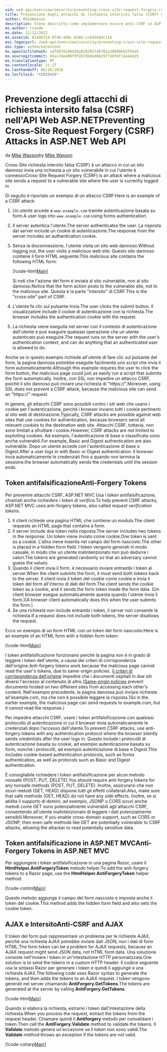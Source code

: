 ```yaml
---
uid: web-api/overview/security/preventing-cross-site-request-forgery-csrf-attacks
title: Prevenzione degli attacchi di richiesta intersito falsa (CSRF) nell'API Web ASP.NET | Microsoft Docs
author: MikeWasson
description: Viene descritto come implementare misure anti-CSRF in ASP.NET Web API e l'attacco di richiesta intersito falsa (CSRF).
ms.author: riande
ms.date: 12/12/2012
ms.assetid: 81d46f14-8f48-4d8c-830d-cc8d594dc11b
msc.legacyurl: /web-api/overview/security/preventing-cross-site-request-forgery-csrf-attacks
msc.type: authoredcontent
ms.openlocfilehash: cd7d978190d28a028285746781a380d9bb5f91d4
ms.sourcegitcommit: 45ac74e400f9f2b7dbded66297730f6f14a4eb25
ms.translationtype: MT
ms.contentlocale: it-IT
ms.lasthandoff: 08/16/2018
ms.locfileid: "41833429"
---
```

<a name="preventing-cross-site-request-forgery-csrf-attacks-in-aspnet-web-api"></a><span data-ttu-id="76e94-103">Prevenzione degli attacchi di richiesta intersito falsa (CSRF) nell'API Web ASP.NET</span><span class="sxs-lookup"><span data-stu-id="76e94-103">Preventing Cross-Site Request Forgery (CSRF) Attacks in ASP.NET Web API</span></span>
====================
<span data-ttu-id="76e94-104">da [Mike Wasson](https://github.com/MikeWasson)</span><span class="sxs-lookup"><span data-stu-id="76e94-104">by [Mike Wasson](https://github.com/MikeWasson)</span></span>

<span data-ttu-id="76e94-105">Cross-Site richiesta intersito falsa (CSRF) è un attacco in cui un sito dannoso invia una richiesta a un sito vulnerabile in cui l'utente è connesso</span><span class="sxs-lookup"><span data-stu-id="76e94-105">Cross-Site Request Forgery (CSRF) is an attack where a malicious site sends a request to a vulnerable site where the user is currently logged in</span></span>

<span data-ttu-id="76e94-106">Di seguito è riportato un esempio di un attacco CSRF:</span><span class="sxs-lookup"><span data-stu-id="76e94-106">Here is an example of a CSRF attack:</span></span>

1. <span data-ttu-id="76e94-107">Un utente accede a `www.example.com` tramite autenticazione basata su form.</span><span class="sxs-lookup"><span data-stu-id="76e94-107">A user logs into `www.example.com` using forms authentication.</span></span>
2. <span data-ttu-id="76e94-108">Il server autentica l'utente.</span><span class="sxs-lookup"><span data-stu-id="76e94-108">The server authenticates the user.</span></span> <span data-ttu-id="76e94-109">La risposta dal server include un cookie di autenticazione.</span><span class="sxs-lookup"><span data-stu-id="76e94-109">The response from the server includes an authentication cookie.</span></span>
3. <span data-ttu-id="76e94-110">Senza la disconnessione, l'utente visita un sito web dannoso.</span><span class="sxs-lookup"><span data-stu-id="76e94-110">Without logging out, the user visits a malicious web site.</span></span> <span data-ttu-id="76e94-111">Questo sito dannoso contiene il form HTML seguente:</span><span class="sxs-lookup"><span data-stu-id="76e94-111">This malicious site contains the following HTML form:</span></span> 

    [!code-html[Main](preventing-cross-site-request-forgery-csrf-attacks/samples/sample1.html)]

    <span data-ttu-id="76e94-112">Si noti che l'azione del form è inviata al sito vulnerabile, non al sito dannoso.</span><span class="sxs-lookup"><span data-stu-id="76e94-112">Notice that the form action posts to the vulnerable site, not to the malicious site.</span></span> <span data-ttu-id="76e94-113">Questa è la parte "intersito" di CSRF.</span><span class="sxs-lookup"><span data-stu-id="76e94-113">This is the "cross-site" part of CSRF.</span></span>
4. <span data-ttu-id="76e94-114">L'utente fa clic sul pulsante Invia.</span><span class="sxs-lookup"><span data-stu-id="76e94-114">The user clicks the submit button.</span></span> <span data-ttu-id="76e94-115">Il visualizzatore include il cookie di autenticazione con la richiesta.</span><span class="sxs-lookup"><span data-stu-id="76e94-115">The browser includes the authentication cookie with the request.</span></span>
5. <span data-ttu-id="76e94-116">La richiesta viene eseguita nel server con il contesto di autenticazione dell'utente e può eseguire qualsiasi operazione che un utente autenticato può eseguire.</span><span class="sxs-lookup"><span data-stu-id="76e94-116">The request runs on the server with the user's authentication context, and can do anything that an authenticated user is allowed to do.</span></span>

<span data-ttu-id="76e94-117">Anche se in questo esempio richiede all'utente di fare clic sul pulsante del form, la pagina dannosa potrebbe eseguite facilmente uno script che invia il form automaticamente.</span><span class="sxs-lookup"><span data-stu-id="76e94-117">Although this example requires the user to click the form button, the malicious page could just as easily run a script that submits the form automatically.</span></span> <span data-ttu-id="76e94-118">Inoltre, con SSL non impedire un attacco CSRF, poiché il sito dannoso può inviare una richiesta di "https://".</span><span class="sxs-lookup"><span data-stu-id="76e94-118">Moreover, using SSL does not prevent a CSRF attack, because the malicious site can send an "https://" request.</span></span>

<span data-ttu-id="76e94-119">In genere, gli attacchi CSRF sono possibili contro i siti web che usano i cookie per l'autenticazione, perché i browser inviano tutti i cookie pertinenti al sito web di destinazione.</span><span class="sxs-lookup"><span data-stu-id="76e94-119">Typically, CSRF attacks are possible against web sites that use cookies for authentication, because browsers send all relevant cookies to the destination web site.</span></span> <span data-ttu-id="76e94-120">Attacchi CSRF, tuttavia, non sono limitati a sfruttare i cookie.</span><span class="sxs-lookup"><span data-stu-id="76e94-120">However, CSRF attacks are not limited to exploiting cookies.</span></span> <span data-ttu-id="76e94-121">Ad esempio, l'autenticazione di base e classificata sono anche vulnerabili.</span><span class="sxs-lookup"><span data-stu-id="76e94-121">For example, Basic and Digest authentication are also vulnerable.</span></span> <span data-ttu-id="76e94-122">Dopo un utente accede con l'autenticazione di base o Digest.</span><span class="sxs-lookup"><span data-stu-id="76e94-122">After a user logs in with Basic or Digest authentication.</span></span> <span data-ttu-id="76e94-123">il browser invia automaticamente le credenziali fino a quando non termina la sessione.</span><span class="sxs-lookup"><span data-stu-id="76e94-123">the browser automatically sends the credentials until the session ends.</span></span>

## <a name="anti-forgery-tokens"></a><span data-ttu-id="76e94-124">Token antifalsificazione</span><span class="sxs-lookup"><span data-stu-id="76e94-124">Anti-Forgery Tokens</span></span>

<span data-ttu-id="76e94-125">Per prevenire attacchi CSRF, ASP.NET MVC Usa i token antifalsificazione, chiamati anche *richiedere i token di verifica*.</span><span class="sxs-lookup"><span data-stu-id="76e94-125">To help prevent CSRF attacks, ASP.NET MVC uses anti-forgery tokens, also called *request verification tokens*.</span></span>

1. <span data-ttu-id="76e94-126">Il client richiede una pagina HTML che contiene un modulo.</span><span class="sxs-lookup"><span data-stu-id="76e94-126">The client requests an HTML page that contains a form.</span></span>
2. <span data-ttu-id="76e94-127">Il server include due token nella risposta.</span><span class="sxs-lookup"><span data-stu-id="76e94-127">The server includes two tokens in the response.</span></span> <span data-ttu-id="76e94-128">Un token viene inviato come cookie.</span><span class="sxs-lookup"><span data-stu-id="76e94-128">One token is sent as a cookie.</span></span> <span data-ttu-id="76e94-129">L'altra viene inserita nel campo del form nascosto.</span><span class="sxs-lookup"><span data-stu-id="76e94-129">The other is placed in a hidden form field.</span></span> <span data-ttu-id="76e94-130">I token vengono generati in modo casuale, in modo che un utente malintenzionato non può dedurre i valori.</span><span class="sxs-lookup"><span data-stu-id="76e94-130">The tokens are generated randomly so that an adversary cannot guess the values.</span></span>
3. <span data-ttu-id="76e94-131">Quando il client invia il form, è necessario inviare entrambi i token al server.</span><span class="sxs-lookup"><span data-stu-id="76e94-131">When the client submits the form, it must send both tokens back to the server.</span></span> <span data-ttu-id="76e94-132">Il client invia il token del cookie come cookie e invia il token del form all'interno di dati del form.</span><span class="sxs-lookup"><span data-stu-id="76e94-132">The client sends the cookie token as a cookie, and it sends the form token inside the form data.</span></span> <span data-ttu-id="76e94-133">(Un client browser esegue automaticamente questa quando l'utente invia il form.)</span><span class="sxs-lookup"><span data-stu-id="76e94-133">(A browser client automatically does this when the user submits the form.)</span></span>
4. <span data-ttu-id="76e94-134">Se una richiesta non include entrambi i token, il server non consente la richiesta.</span><span class="sxs-lookup"><span data-stu-id="76e94-134">If a request does not include both tokens, the server disallows the request.</span></span>

<span data-ttu-id="76e94-135">Ecco un esempio di un form HTML con un token del form nascosto:</span><span class="sxs-lookup"><span data-stu-id="76e94-135">Here is an example of an HTML form with a hidden form token:</span></span>

[!code-html[Main](preventing-cross-site-request-forgery-csrf-attacks/samples/sample2.html)]

<span data-ttu-id="76e94-136">I token antifalsificazione funzionano perché la pagina non è in grado di leggere i token dell'utente, a causa dei criteri di corrispondenza dell'origine.</span><span class="sxs-lookup"><span data-stu-id="76e94-136">Anti-forgery tokens work because the malicious page cannot read the user's tokens, due to same-origin policies.</span></span> <span data-ttu-id="76e94-137">([i criteri di corrispondenza dell'origine](http://www.w3.org/Security/wiki/Same_Origin_Policy) impedire che i documenti ospitati in due siti diversi l'accesso al contenuto di altro.</span><span class="sxs-lookup"><span data-stu-id="76e94-137">([Same-origin policies](http://www.w3.org/Security/wiki/Same_Origin_Policy) prevent documents hosted on two different sites from accessing each other's content.</span></span> <span data-ttu-id="76e94-138">Nell'esempio precedente, la pagina dannosa può inviare richieste all'example.com, ma che non è possibile leggere la risposta.)</span><span class="sxs-lookup"><span data-stu-id="76e94-138">So in the earlier example, the malicious page can send requests to example.com, but it cannot read the response.)</span></span>

<span data-ttu-id="76e94-139">Per impedire attacchi CSRF, usare i token antifalsificazione con qualsiasi protocollo di autenticazione in cui il browser invia automaticamente le credenziali dopo l'accesso dell'utente.</span><span class="sxs-lookup"><span data-stu-id="76e94-139">To prevent CSRF attacks, use anti-forgery tokens with any authentication protocol where the browser silently sends credentials after the user logs in.</span></span> <span data-ttu-id="76e94-140">Questo include i protocolli di autenticazione basata su cookie, ad esempio autenticazione basata su form, nonché i protocolli, ad esempio autenticazione di base e Digest.</span><span class="sxs-lookup"><span data-stu-id="76e94-140">This includes cookie-based authentication protocols, such as forms authentication, as well as protocols such as Basic and Digest authentication.</span></span>

<span data-ttu-id="76e94-141">È consigliabile richiedere i token antifalsificazione per alcun metodo nonsafe (POST, PUT, DELETE).</span><span class="sxs-lookup"><span data-stu-id="76e94-141">You should require anti-forgery tokens for any nonsafe methods (POST, PUT, DELETE).</span></span> <span data-ttu-id="76e94-142">Inoltre, assicurarsi che non sicuri metodi (GET, HEAD) dispone tutti gli effetti collaterali.</span><span class="sxs-lookup"><span data-stu-id="76e94-142">Also, make sure that safe methods (GET, HEAD) do not have any side effects.</span></span> <span data-ttu-id="76e94-143">Inoltre, se si abilita il supporto di domini, ad esempio, JSONP o CORS sicuri anche metodi come GET sono potenzialmente vulnerabili agli attacchi CSRF, consentendo all'utente malintenzionato di leggere i dati potenzialmente sensibili.</span><span class="sxs-lookup"><span data-stu-id="76e94-143">Moreover, if you enable cross-domain support, such as CORS or JSONP, then even safe methods like GET are potentially vulnerable to CSRF attacks, allowing the attacker to read potentially sensitive data.</span></span>

## <a name="anti-forgery-tokens-in-aspnet-mvc"></a><span data-ttu-id="76e94-144">Token antifalsificazione in ASP.NET MVC</span><span class="sxs-lookup"><span data-stu-id="76e94-144">Anti-Forgery Tokens in ASP.NET MVC</span></span>

<span data-ttu-id="76e94-145">Per aggiungere i token antifalsificazione in una pagina Razor, usare il **HtmlHelper.AntiForgeryToken** metodo helper:</span><span class="sxs-lookup"><span data-stu-id="76e94-145">To add the anti-forgery tokens to a Razor page, use the **HtmlHelper.AntiForgeryToken** helper method:</span></span>

[!code-cshtml[Main](preventing-cross-site-request-forgery-csrf-attacks/samples/sample3.cshtml)]

<span data-ttu-id="76e94-146">Questo metodo aggiunge il campo del form nascosto e imposta anche il token del cookie.</span><span class="sxs-lookup"><span data-stu-id="76e94-146">This method adds the hidden form field and also sets the cookie token.</span></span>

## <a name="anti-csrf-and-ajax"></a><span data-ttu-id="76e94-147">AJAX e Intersito</span><span class="sxs-lookup"><span data-stu-id="76e94-147">Anti-CSRF and AJAX</span></span>

<span data-ttu-id="76e94-148">Il token del form può rappresentare un problema per le richieste AJAX, perché una richiesta AJAX potrebbe inviare dati JSON, non i dati di form HTML.</span><span class="sxs-lookup"><span data-stu-id="76e94-148">The form token can be a problem for AJAX requests, because an AJAX request might send JSON data, not HTML form data.</span></span> <span data-ttu-id="76e94-149">Una soluzione consiste nell'inviare i token in un'intestazione HTTP personalizzata.</span><span class="sxs-lookup"><span data-stu-id="76e94-149">One solution is to send the tokens in a custom HTTP header.</span></span> <span data-ttu-id="76e94-150">Il codice seguente usa la sintassi Razor per generare i token e quindi li aggiunge a una richiesta AJAX.</span><span class="sxs-lookup"><span data-stu-id="76e94-150">The following code uses Razor syntax to generate the tokens, and then adds the tokens to an AJAX request.</span></span> <span data-ttu-id="76e94-151">I token vengono generati nel server chiamando **AntiForgery.GetTokens**.</span><span class="sxs-lookup"><span data-stu-id="76e94-151">The tokens are generated at the server by calling **AntiForgery.GetTokens**.</span></span>

[!code-html[Main](preventing-cross-site-request-forgery-csrf-attacks/samples/sample4.html)]

<span data-ttu-id="76e94-152">Quando si elabora la richiesta, estrarre i token dall'intestazione della richiesta.</span><span class="sxs-lookup"><span data-stu-id="76e94-152">When you process the request, extract the tokens from the request header.</span></span> <span data-ttu-id="76e94-153">Chiamare quindi il **Antiforgery** metodo per convalidare i token.</span><span class="sxs-lookup"><span data-stu-id="76e94-153">Then call the **AntiForgery.Validate** method to validate the tokens.</span></span> <span data-ttu-id="76e94-154">Il **Validate** metodo genera un'eccezione se il token non sono validi.</span><span class="sxs-lookup"><span data-stu-id="76e94-154">The **Validate** method throws an exception if the tokens are not valid.</span></span>

[!code-csharp[Main](preventing-cross-site-request-forgery-csrf-attacks/samples/sample5.cs)]
